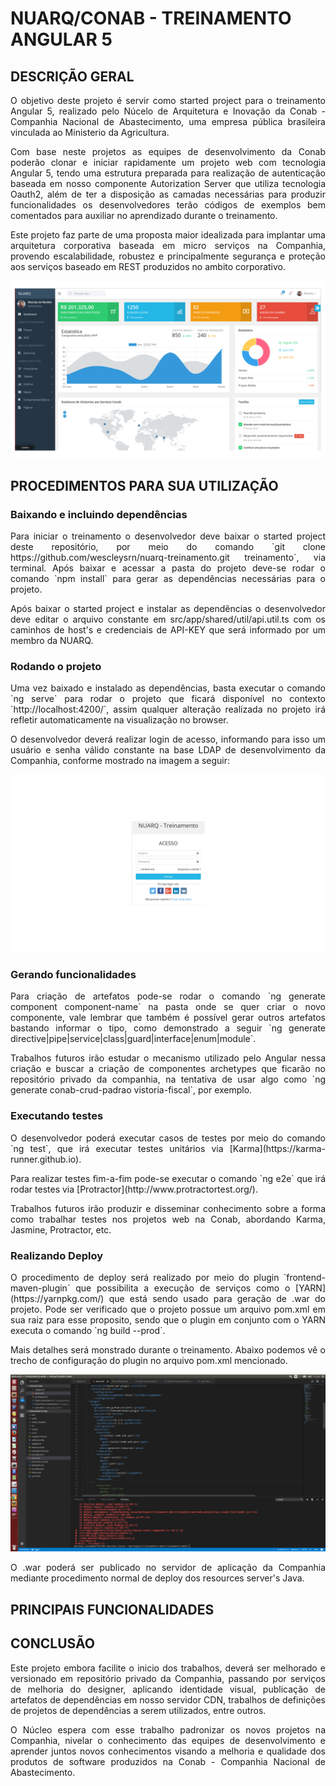 # NUARQ/CONAB - TREINAMENTO ANGULAR 5 
## DESCRIÇÃO GERAL

<p align="justify">O objetivo deste projeto é servir como started project para o treinamento Angular 5, realizado pelo Núcelo de Arquitetura e Inovação da Conab - Companhia Nacional de Abastecimento, uma empresa pública brasileira vinculada ao Ministerio da Agricultura.</p>
<p align="justify">Com base neste projetos as equipes de desenvolvimento da Conab poderão clonar e iniciar rapidamente um projeto web com tecnologia Angular 5, tendo uma estrutura preparada para realização de autenticação baseada em nosso componente Autorization Server que utiliza tecnologia Oauth2, além de ter a disposição as camadas necessárias para produzir funcionalidades os desenvolvedores terão códigos de exemplos bem comentados para auxiliar no aprendizado durante o treinamento.</p>
<p align="justify">Este projeto faz parte de uma proposta maior idealizada para implantar uma arquitetura corporativa baseada em micro serviços na Companhia, provendo escalabilidade, robustez e principalmente segurança e proteção aos serviços baseado em REST produzidos no ambito corporativo.</p>
 
<p align="center">
  <img src="https://github.com/wescleysrn/mestradounb/blob/master/imagens/treinamento-nuarq/tela_principal.png">
</p>
 
## PROCEDIMENTOS PARA SUA UTILIZAÇÃO

### Baixando e incluindo dependências

<p align="justify">Para iniciar o treinamento o desenvolvedor deve baixar o started project deste repositório, por meio do comando `git clone https://github.com/wescleysrn/nuarq-treinamento.git treinamento`, via terminal. Após baixar e acessar a pasta do projeto deve-se rodar o comando `npm install` para gerar as dependências necessárias para o projeto.</p>
<p align="justify">Após baixar o started project e instalar as dependências o desenvolvedor deve editar o arquivo constante em src/app/shared/util/api.util.ts com os caminhos de host's e credenciais de API-KEY que será informado por um membro da NUARQ.</p>
 
### Rodando o projeto

<p align="justify">Uma vez baixado e instalado as dependências, basta executar o comando `ng serve` para rodar o projeto que ficará disponível no contexto `http://localhost:4200/`, assim qualquer alteração realizada no projeto irá refletir automaticamente na visualização no browser.</p>
<p align="justify">O desenvolvedor deverá realizar login de acesso, informando para isso um usuário e senha válido constante na base LDAP de desenvolvimento da Companhia, conforme mostrado na imagem a seguir:</p>

<p align="center">
  <img src="https://github.com/wescleysrn/mestradounb/blob/master/imagens/treinamento-nuarq/tela_login.png">
</p>

### Gerando funcionalidades

<p align="justify">Para criação de artefatos pode-se rodar o comando `ng generate component component-name` na pasta onde se quer criar o novo componente, vale lembrar que também é possível gerar outros artefatos bastando informar o tipo, como demonstrado a seguir `ng generate directive|pipe|service|class|guard|interface|enum|module`.</p>
<p align="justify">Trabalhos futuros irão estudar o mecanismo utilizado pelo Angular nessa criação e buscar a criação de componentes archetypes que ficarão no repositório privado da companhia, na tentativa de usar algo como `ng generate conab-crud-padrao vistoria-fiscal`, por exemplo.</p>

### Executando testes

<p align="justify">O desenvolvedor poderá executar casos de testes por meio do comando `ng test`, que irá executar testes unitários via [Karma](https://karma-runner.github.io).</p>
<p align="justify">Para realizar testes fim-a-fim pode-se executar o comando `ng e2e` que irá rodar testes via [Protractor](http://www.protractortest.org/).</p>
<p align="justify">Trabalhos futuros irão produzir e disseminar conhecimento sobre a forma como trabalhar testes nos projetos web na Conab, abordando Karma, Jasmine, Protractor, etc.</p>

### Realizando Deploy

<p align="justify">O procedimento de deploy será realizado por meio do plugin `frontend-maven-plugin` que possibilita a execução de serviços como o [YARN](https://yarnpkg.com/) que está sendo usado para geração de .war do projeto. Pode ser verificado que o projeto possue um arquivo pom.xml em sua raiz para esse proposito, sendo que o plugin em conjunto com o YARN executa o comando `ng build --prod`.</p>
<p align="justify">Mais detalhes será monstrado durante o treinamento. Abaixo podemos vê o trecho de configuração do plugin no arquivo pom.xml mencionado.</p>

<p align="center">
  <img src="https://github.com/wescleysrn/mestradounb/blob/master/imagens/treinamento-nuarq/tela_plugin_deploy.png">
</p>

<p align="justify">O .war poderá ser publicado no servidor de aplicação da Companhia mediante procedimento normal de deploy dos resources server's Java.</p>

## PRINCIPAIS FUNCIONALIDADES

## CONCLUSÃO

<p align="justify">Este projeto embora facilite o inicio dos trabalhos, deverá ser melhorado e versionado em repositório privado da Companhia, passando por serviços de melhoria do designer, aplicando identidade visual, publicação de artefatos de dependências em nosso servidor CDN, trabalhos de definições de projetos de dependências a serem utilizados, entre outros.</p>
<p align="justify">O Núcleo espera com esse trabalho padronizar os novos projetos na Companhia, nivelar o conhecimento das equipes de desenvolvimento e aprender juntos novos conhecimentos visando a melhoria e qualidade dos produtos de software produzidos na Conab - Companhia Nacional de Abastecimento.</p>

